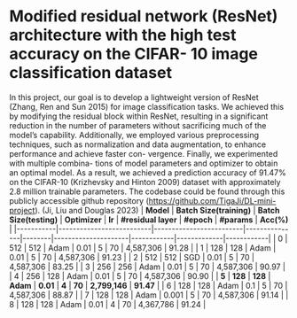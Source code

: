 # Modified residual network (ResNet) architecture with the high test accuracy on the CIFAR- 10 image classification dataset
In this project, our goal is to develop a lightweight version of ResNet (Zhang, Ren and Sun 2015) for image classification tasks. We achieved this by modifying the residual block within ResNet, resulting in a significant reduction in the number of parameters without sacrificing much of the model’s capability. Additionally, we employed various preprocessing techniques, such as normalization and data augmentation, to enhance performance and achieve faster con- vergence. Finally, we experimented with multiple combina- tions of model parameters and optimizer to obtain an optimal model. As a result, we achieved a prediction accuracy of 91.47% on the CIFAR-10 (Krizhevsky and Hinton 2009) dataset with approximately 2.8 million trainable parameters. The codebase could be found through this publicly accessible github repository (https://github.com/TigaJi/DL-mini-project). (Ji, Liu and Douglas 2023)
| **Model** | **Batch Size(training)** | **Batch Size(testing)** | **Optimizer** | **lr** | **#residual layer** | **#epoch** | **#params** | **Acc(%)** |
|-----------|--------------------------|-------------------------|---------------|--------|---------------------|------------|-------------|------------|
| 0         | 512                      | 512                     | Adam         | 0.01   | 5                   | 70         | 4,587,306   | 91.28      |
| 1         | 128                      | 128                     | Adam         | 0.01   | 5                   | 70         | 4,587,306   | 91.23      |
| 2         | 512                      | 512                     | SGD          | 0.01   | 5                   | 70         | 4,587,306   | 83.25      |
| 3         | 256                      | 256                     | Adam         | 0.01   | 5                   | 70         | 4,587,306   | 90.97      |
| 4         | 256                      | 128                     | Adam         | 0.01   | 5                   | 70         | 4,587,306   | 90.90      |
| **5**     | **128**                  | **128**                 | **Adam**     | **0.01** | **4**             | **70**     | **2,799,146** | **91.47** |
| 6         | 128                      | 128                     | Adam         | 0.1    | 5                   | 70         | 4,587,306   | 88.87      |
| 7         | 128                      | 128                     | Adam         | 0.001  | 5                   | 70         | 4,587,306   | 91.14      |
| 8         | 128                      | 128                     | Adam         | 0.01   | 4                   | 70         | 4,367,786   | 91.24      |
